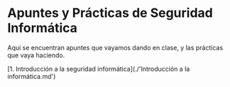 # Apuntes y Prácticas de Seguridad Informática

Aquí se encuentran apuntes que vayamos dando en clase, y las prácticas que vaya
haciendo.

[1. Introducción a la seguridad informática](./'Introducción a la informática.md')

